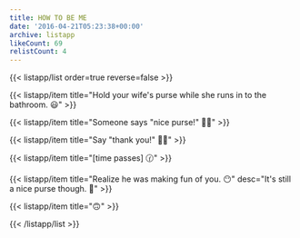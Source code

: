 ```yaml
---
title: HOW TO BE ME
date: '2016-04-21T05:23:38+00:00'
archive: listapp
likeCount: 69
relistCount: 4
---
```



{{< listapp/list order=true reverse=false >}}

   {{< listapp/item title="Hold your wife's purse while she runs in to the bathroom. 😃" >}}

   {{< listapp/item title="Someone says \"nice purse!\" 🚶🏻" >}}

   {{< listapp/item title="Say \"thank you!\" 💁🏼" >}}

   {{< listapp/item title="[time passes] 🕜" >}}

   {{< listapp/item title="Realize he was making fun of you. 😶"
      desc="It's still a nice purse though. 👛" >}}

   {{< listapp/item title="🙃" >}}

{{< /listapp/list >}}
